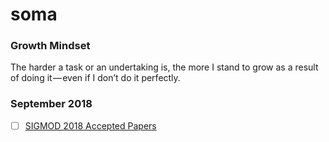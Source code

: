 # soma

### Growth Mindset

The harder a task or an undertaking is, the more I stand to grow as a result of doing it — even if I don’t do it perfectly.


### September 2018
- [ ] [SIGMOD 2018 Accepted Papers](https://medium.com/db-journal/sigmod2018-accepted-papers-f221d4321da9)